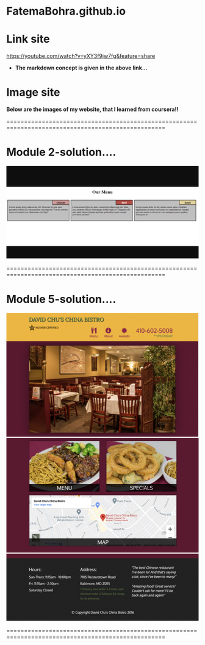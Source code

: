 # FatemaBohra.github.io
# Link site
https://youtube.com/watch?v=yXY3f9jw7fg&feature=share
* **The markdown concept is given in the above link...**

# Image site

**Below are the images of my website, that I learned from coursera!!**

===================================================================================================
# Module 2-solution....

![](Img_module2.png)

===================================================================================================
# Module 5-solution....

![](images_of_mod5-sol/img_module5.png)
![](images_of_mod5-sol/img_mod5.png)
![](images_of_mod5-sol/img_mod5-sol.png)

===================================================================================================

